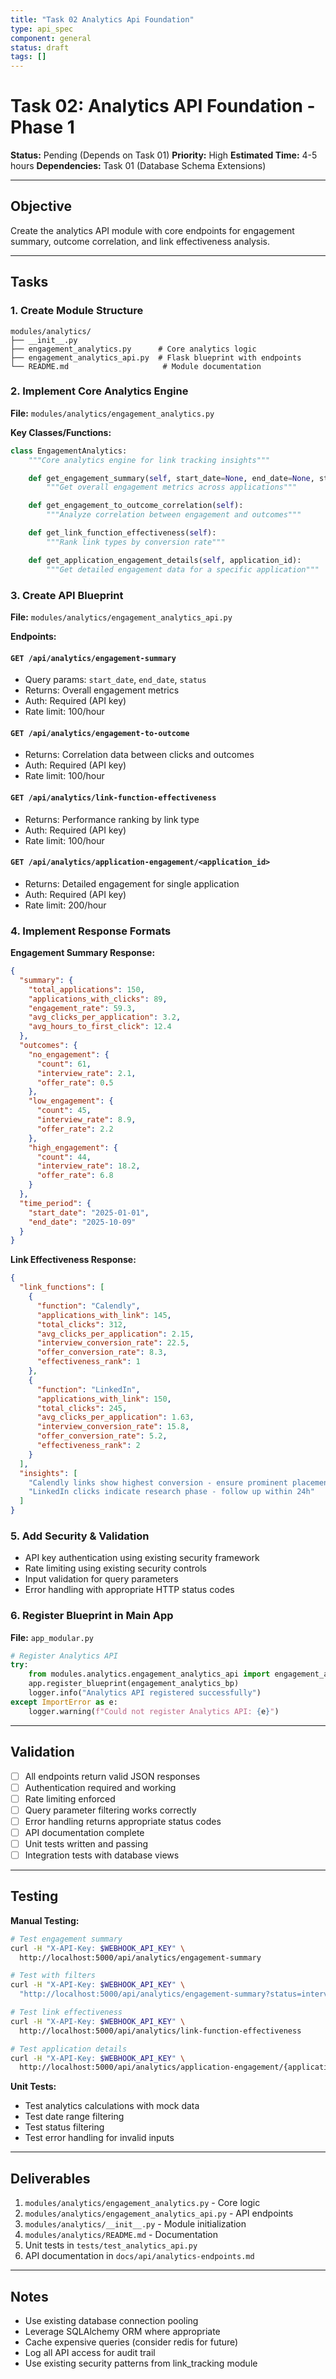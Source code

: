 ```yaml
---
title: "Task 02 Analytics Api Foundation"
type: api_spec
component: general
status: draft
tags: []
---
```


# Task 02: Analytics API Foundation - Phase 1

**Status:** Pending (Depends on Task 01)
**Priority:** High
**Estimated Time:** 4-5 hours
**Dependencies:** Task 01 (Database Schema Extensions)

---

## Objective

Create the analytics API module with core endpoints for engagement summary, outcome correlation, and link effectiveness analysis.

---

## Tasks

### 1. Create Module Structure

```
modules/analytics/
├── __init__.py
├── engagement_analytics.py      # Core analytics logic
├── engagement_analytics_api.py  # Flask blueprint with endpoints
└── README.md                     # Module documentation
```

### 2. Implement Core Analytics Engine

**File:** `modules/analytics/engagement_analytics.py`

**Key Classes/Functions:**
```python
class EngagementAnalytics:
    """Core analytics engine for link tracking insights"""

    def get_engagement_summary(self, start_date=None, end_date=None, status=None):
        """Get overall engagement metrics across applications"""

    def get_engagement_to_outcome_correlation(self):
        """Analyze correlation between engagement and outcomes"""

    def get_link_function_effectiveness(self):
        """Rank link types by conversion rate"""

    def get_application_engagement_details(self, application_id):
        """Get detailed engagement data for a specific application"""
```

### 3. Create API Blueprint

**File:** `modules/analytics/engagement_analytics_api.py`

**Endpoints:**

#### `GET /api/analytics/engagement-summary`
- Query params: `start_date`, `end_date`, `status`
- Returns: Overall engagement metrics
- Auth: Required (API key)
- Rate limit: 100/hour

#### `GET /api/analytics/engagement-to-outcome`
- Returns: Correlation data between clicks and outcomes
- Auth: Required (API key)
- Rate limit: 100/hour

#### `GET /api/analytics/link-function-effectiveness`
- Returns: Performance ranking by link type
- Auth: Required (API key)
- Rate limit: 100/hour

#### `GET /api/analytics/application-engagement/<application_id>`
- Returns: Detailed engagement for single application
- Auth: Required (API key)
- Rate limit: 200/hour

### 4. Implement Response Formats

**Engagement Summary Response:**
```json
{
  "summary": {
    "total_applications": 150,
    "applications_with_clicks": 89,
    "engagement_rate": 59.3,
    "avg_clicks_per_application": 3.2,
    "avg_hours_to_first_click": 12.4
  },
  "outcomes": {
    "no_engagement": {
      "count": 61,
      "interview_rate": 2.1,
      "offer_rate": 0.5
    },
    "low_engagement": {
      "count": 45,
      "interview_rate": 8.9,
      "offer_rate": 2.2
    },
    "high_engagement": {
      "count": 44,
      "interview_rate": 18.2,
      "offer_rate": 6.8
    }
  },
  "time_period": {
    "start_date": "2025-01-01",
    "end_date": "2025-10-09"
  }
}
```

**Link Effectiveness Response:**
```json
{
  "link_functions": [
    {
      "function": "Calendly",
      "applications_with_link": 145,
      "total_clicks": 312,
      "avg_clicks_per_application": 2.15,
      "interview_conversion_rate": 22.5,
      "offer_conversion_rate": 8.3,
      "effectiveness_rank": 1
    },
    {
      "function": "LinkedIn",
      "applications_with_link": 150,
      "total_clicks": 245,
      "avg_clicks_per_application": 1.63,
      "interview_conversion_rate": 15.8,
      "offer_conversion_rate": 5.2,
      "effectiveness_rank": 2
    }
  ],
  "insights": [
    "Calendly links show highest conversion - ensure prominent placement",
    "LinkedIn clicks indicate research phase - follow up within 24h"
  ]
}
```

### 5. Add Security & Validation

- API key authentication using existing security framework
- Rate limiting using existing security controls
- Input validation for query parameters
- Error handling with appropriate HTTP status codes

### 6. Register Blueprint in Main App

**File:** `app_modular.py`

```python
# Register Analytics API
try:
    from modules.analytics.engagement_analytics_api import engagement_analytics_bp
    app.register_blueprint(engagement_analytics_bp)
    logger.info("Analytics API registered successfully")
except ImportError as e:
    logger.warning(f"Could not register Analytics API: {e}")
```

---

## Validation

- [ ] All endpoints return valid JSON responses
- [ ] Authentication required and working
- [ ] Rate limiting enforced
- [ ] Query parameter filtering works correctly
- [ ] Error handling returns appropriate status codes
- [ ] API documentation complete
- [ ] Unit tests written and passing
- [ ] Integration tests with database views

---

## Testing

**Manual Testing:**
```bash
# Test engagement summary
curl -H "X-API-Key: $WEBHOOK_API_KEY" \
  http://localhost:5000/api/analytics/engagement-summary

# Test with filters
curl -H "X-API-Key: $WEBHOOK_API_KEY" \
  "http://localhost:5000/api/analytics/engagement-summary?status=interview"

# Test link effectiveness
curl -H "X-API-Key: $WEBHOOK_API_KEY" \
  http://localhost:5000/api/analytics/link-function-effectiveness

# Test application details
curl -H "X-API-Key: $WEBHOOK_API_KEY" \
  http://localhost:5000/api/analytics/application-engagement/{application_id}
```

**Unit Tests:**
- Test analytics calculations with mock data
- Test date range filtering
- Test status filtering
- Test error handling for invalid inputs

---

## Deliverables

1. `modules/analytics/engagement_analytics.py` - Core logic
2. `modules/analytics/engagement_analytics_api.py` - API endpoints
3. `modules/analytics/__init__.py` - Module initialization
4. `modules/analytics/README.md` - Documentation
5. Unit tests in `tests/test_analytics_api.py`
6. API documentation in `docs/api/analytics-endpoints.md`

---

## Notes

- Use existing database connection pooling
- Leverage SQLAlchemy ORM where appropriate
- Cache expensive queries (consider redis for future)
- Log all API access for audit trail
- Use existing security patterns from link_tracking module
